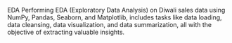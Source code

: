 EDA
Performing EDA (Exploratory Data Analysis) on Diwali sales data using NumPy, Pandas, Seaborn, and Matplotlib, includes tasks like data loading, data cleansing, data visualization, and data summarization, all with the objective of extracting valuable insights.